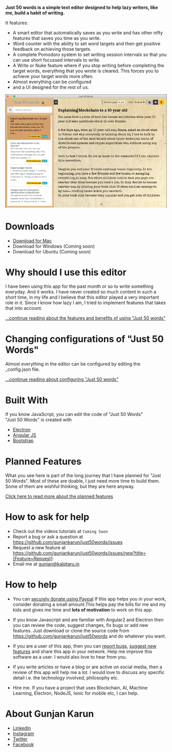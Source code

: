 **Just 50 words is a simple text editor designed to help lazy writers, like me, build a habit of writing.**  
   
It features:  

- A smart editor that automatically saves as you write and has other nifty features that saves you time as you write.
- Word counter with the ability to set word targets and then get positive feedback on achieving those targets.
- A complete Pomodoro system to set writing session intervals so that you can use short focussed intervals to write.
- A Write or Nuke feature where if you stop writing before completing the target words, everything that you wrote is cleared. This forces you to achieve your target words more often.
- Almost everything can be configured
- and a UI designed for the rest of us.  

![Screenshot of Just 50 words](/docs/images/screen-main-window.PNG?raw=true "Screenshot file")

<!-- # Watch "Just 50 Words" in Action
1. Introduction and basic operations
2. Changing the settings
3. Using the target word count feature
4. Using the timer feature
5. Using the Write or Nuke Feature -->

# Downloads
* [Download for Mac](https://github.com/gunjankarun/just50words/releases/download/v0.1.0-alpha/Just.50.Words-0.1.0.dmg)
* Download for Windows (Coming soon)
* Download for Ubuntu (Coming soon)

# Why should I use this editor
I have been using this app for the past month or so to write something everyday. And it works.
I have never created so much content in such a short time, in my life and I believe that this editor played a very important role in it. Since I know how lazy I am, I tried to implement features that takes that into account.  

[...continue reading about the features and benefits of using "Just 50 words"](https://github.com/gunjankarun/just50words/wiki/Features-and-benefits-of-Just-50-Words)


# Changing configurations of "Just 50 Words"
Almost everything in the editor can be configured by editing the _config.json file.   
   
[...continue reading about configuring "Just 50 words"](https://github.com/gunjankarun/just50words/wiki/Customizing-Just-50-Words)

# Built With
If you know JavaScript, you can edit the code of "Just 50 Words"  
"Just 50 Words" is created with 
- [Electron](https://electronjs.org/)
- [Angular JS](https://angular.io/)
- [Bootstrap](https://getbootstrap.com/)
<!-- You can edit the code, add new features or tweak something that you don't like and build it again.
[Read more about installing, understanding the code and building Just 50 Words]()  -->

# Planned Features
What you see here is part of the long journey that I have planned for "Just 50 Words". Most of these are doable, I just need more time to build them. Some of them are wishful thinking, but they are here anyway.   
   
[Click here to read more about the planned features](https://github.com/gunjankarun/just50words/wiki/Planned-features-of-Just-50-words)

# How to ask for help
- Check out the videos tutorials at `Coming Soon`
- Report a bug or ask a question at https://github.com/gunjankarun/just50words/issues
- Request a new feature at https://github.com/gunjankarun/just50words/issues/new?title=[Feature+Request]:
- Email me at gunjan@kalptaru.in

# How to help
- You can [securely donate using Paypal](https://www.paypal.me/quadralyst)
If this app helps you in your work, consider donating a small amount.This helps pay the bills for me and my kids and gives me time and **lots of motivation** to work on this app.

- If you know Javascript and are familiar with Angular2 and Electron then you can review the code, suggest changes, fix bugs or add new features. Just download or clone the source code from https://github.com/gunjankarun/just50words and do whatever you want.

- If you are a user of this app, then you can [report bugs](https://github.com/gunjankarun/just50words/issues), [suggest new features](https://github.com/gunjankarun/just50words/issues/new?title=[Feature+Request]:) and share this app in your network. Help me improve this software as a user. I would also love to hear from you.  

- If you write articles or have a blog or are active on social media, then a review of this app will help me a lot. I would love to discuss any specific detail i.e. the technology involved, philosophy etc.

- Hire me. If you have a project that uses Blockchain, AI, Machine Learning, Electron, NodeJS, Ionic for mobile etc, I can help. 

# About Gunjan Karun
- [ LinkedIn ](https://www.linkedin.com/in/gunjankarun/)<!-- - [ My articles on Medium ](https://medium.com/@gunjankarun) -->
- [ Instagram ](https://www.instagram.com/gunjankarun/)
- [ Twitter ](https://twitter.com/gunjankarun)
- [ Facebook ](https://www.facebook.com/gunjankarun)
